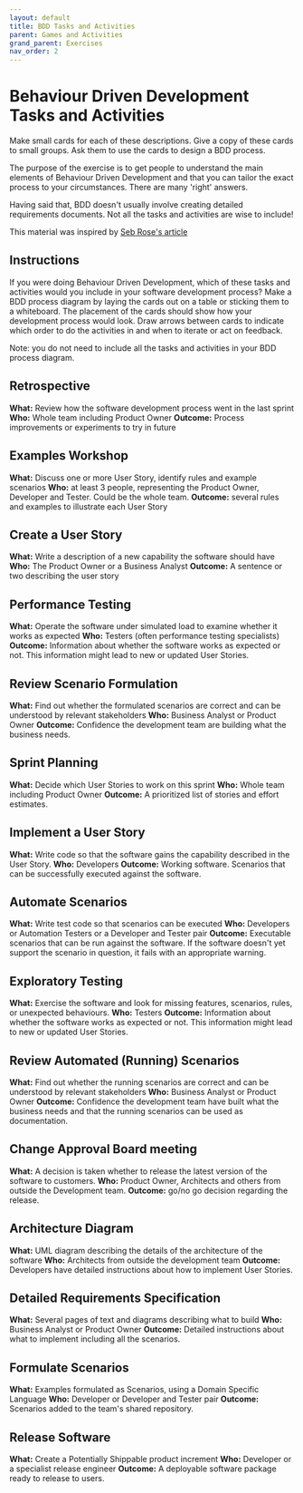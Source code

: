 ```yaml
---
layout: default
title: BDD Tasks and Activities
parent: Games and Activities
grand_parent: Exercises
nav_order: 2
---
```


# Behaviour Driven Development Tasks and Activities

Make small cards for each of these descriptions. Give a copy of these cards to small groups. Ask them to use the cards to design a BDD process.

The purpose of the exercise is to get people to understand the main elements of Behaviour Driven Development and that you can tailor the exact process to your circumstances. There are many 'right' answers.

Having said that, BDD doesn't usually involve creating detailed requirements documents. Not all the tasks and activities are wise to include!

This material was inspired by [Seb Rose's article](http://bddbooks.com/articles/bdd-tasks-and-activities.html)

## Instructions

If you were doing Behaviour Driven Development, which of these tasks and activities would you include in your software development process? Make a BDD process diagram by laying the cards out on a table or sticking them to a whiteboard. The placement of the cards should show how your development process would look. Draw arrows between cards to indicate which order to do the activities in and when to iterate or act on feedback.

Note: you do not need to include all the tasks and activities in your BDD process diagram.

## Retrospective

**What:** Review how the software development process went in the last sprint
**Who:** Whole team including Product Owner
**Outcome:** Process improvements or experiments to try in future

## Examples Workshop

**What:** Discuss one or more User Story, identify rules and example scenarios
**Who:** at least 3 people, representing the Product Owner, Developer and Tester. Could be the whole team.
**Outcome:** several rules and examples to illustrate each User Story 

## Create a User Story

**What:** Write a description of a new capability the software should have
**Who:** The Product Owner or a Business Analyst
**Outcome:** A sentence or two describing the user story

## Performance Testing

**What:** Operate the software under simulated load to examine whether it works as expected
**Who:** Testers (often performance testing specialists)
**Outcome:** Information about whether the software works as expected or not. This information might lead to new or updated User Stories.

## Review Scenario Formulation

**What:** Find out whether the formulated scenarios are correct and can be understood by relevant stakeholders
**Who:** Business Analyst or Product Owner
**Outcome:** Confidence the development team are building what the business needs.


## Sprint Planning

**What:** Decide which User Stories to work on this sprint
**Who:** Whole team including Product Owner
**Outcome:** A prioritized list of stories and effort estimates.


## Implement a User Story

**What:** Write code so that the software gains the capability described in the User Story.
**Who:** Developers
**Outcome:** Working software. Scenarios that can be successfully executed against the software.


## Automate Scenarios

**What:** Write test code so that scenarios can be executed
**Who:** Developers or Automation Testers or a Developer and Tester pair
**Outcome:** Executable scenarios that can be run against the software. If the software doesn't yet support the scenario in question, it fails with an appropriate warning.


## Exploratory Testing

**What:** Exercise the software and look for missing features, scenarios, rules, or unexpected behaviours.
**Who:** Testers
**Outcome:** Information about whether the software works as expected or not. This information might lead to new or updated User Stories.


## Review Automated (Running) Scenarios

**What:** Find out whether the running scenarios are correct and can be understood by relevant stakeholders
**Who:** Business Analyst or Product Owner
**Outcome:** Confidence the development team have built what the business needs and that the running scenarios can be used as documentation.


## Change Approval Board meeting

**What:** A decision is taken whether to release the latest version of the software to customers.
**Who:** Product Owner, Architects and others from outside the Development team.
**Outcome:** go/no go decision regarding the release.


## Architecture Diagram

**What:** UML diagram describing the details of the architecture of the software
**Who:** Architects from outside the development team
**Outcome:** Developers have detailed instructions about how to implement User Stories.


## Detailed Requirements Specification

**What:** Several pages of text and diagrams describing what to build
**Who:** Business Analyst or Product Owner
**Outcome:** Detailed instructions about what to implement including all the scenarios.


## Formulate Scenarios

**What:** Examples formulated as Scenarios, using a Domain Specific Language
**Who:** Developer or Developer and Tester pair
**Outcome:** Scenarios added to the team's shared repository.


## Release Software

**What:** Create a Potentially Shippable product increment
**Who:** Developer or a specialist release engineer
**Outcome:** A deployable software package ready to release to users.

